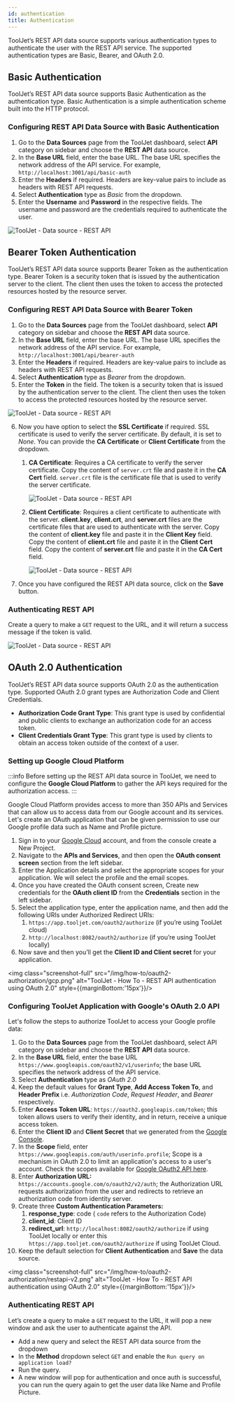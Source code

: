 ```yaml
---
id: authentication
title: Authentication
---
```


ToolJet’s REST API data source supports various authentication types to authenticate the user with the REST API service. The supported authentication types are Basic, Bearer, and OAuth 2.0.

## Basic Authentication

ToolJet’s REST API data source supports Basic Authentication as the authentication type. Basic Authentication is a simple authentication scheme built into the HTTP protocol.

### Configuring REST API Data Source with Basic Authentication

1. Go to the **Data Sources** page from the ToolJet dashboard, select **API** category on sidebar and choose the **REST API** data source.
2. In the **Base URL** field, enter the base URL. The base URL specifies the network address of the API service. For example, `http://localhost:3001/api/basic-auth`
3. Enter the **Headers** if required. Headers are key-value pairs to include as headers with REST API requests.
4. Select **Authentication** type as *Basic* from the dropdown.
5. Enter the **Username** and **Password** in the respective fields. The username and password are the credentials required to authenticate the user.

<img className="screenshot-full" src="/img/datasource-reference/rest-api/basic.png" alt="ToolJet - Data source - REST API" />



## Bearer Token Authentication

ToolJet’s REST API data source supports Bearer Token as the authentication type. Bearer Token is a security token that is issued by the authentication server to the client. The client then uses the token to access the protected resources hosted by the resource server.

### Configuring REST API Data Source with Bearer Token

1. Go to the **Data Sources** page from the ToolJet dashboard, select **API** category on sidebar and choose the **REST API** data source.
2. In the **Base URL** field, enter the base URL. The base URL specifies the network address of the API service. For example, `http://localhost:3001/api/bearer-auth`
3. Enter the **Headers** if required. Headers are key-value pairs to include as headers with REST API requests.
4. Select **Authentication** type as *Bearer* from the dropdown.
5. Enter the **Token** in the field. The token is a security token that is issued by the authentication server to the client. The client then uses the token to access the protected resources hosted by the resource server.
  
<img className="screenshot-full" src="/img/datasource-reference/rest-api/none.png" alt="ToolJet - Data source - REST API" />

6. Now you have option to select the **SSL Certificate** if required. SSL certificate is used to verify the server certificate. By default, it is set to *None*. You can provide the **CA Certificate** or **Client Certificate** from the dropdown.
    1. **CA Certificate**: Requires a CA certificate to verify the server certificate. Copy the content of `server.crt` file and paste it in the **CA Cert** field. `server.crt` file is the certificate file that is used to verify the server certificate.
  
        <img className="screenshot-full" src="/img/datasource-reference/rest-api/cacert.png" alt="ToolJet - Data source - REST API" />

    2. **Client Certificate**: Requires a client certificate to authenticate with the server. **client.key**, **client.crt**, and **server.crt** files are the certificate files that are used to authenticate with the server. Copy the content of **client.key** file and paste it in the **Client Key** field. Copy the content of **client.crt** file and paste it in the **Client Cert** field. Copy the content of **server.crt** file and paste it in the **CA Cert** field.
  
        <img className="screenshot-full" src="/img/datasource-reference/rest-api/clientcert.png" alt="ToolJet - Data source - REST API" />

7. Once you have configured the REST API data source, click on the **Save** button.

### Authenticating REST API

Create a query to make a `GET` request to the URL, and it will return a success message if the token is valid.

<div style={{textAlign: 'center'}}>

<img className="screenshot-full" src="/img/datasource-reference/rest-api/bearersuccess.png" alt="ToolJet - Data source - REST API" />

</div>

## OAuth 2.0 Authentication

ToolJet’s REST API data source supports OAuth 2.0 as the authentication type. Supported OAuth 2.0 grant types are Authorization Code and Client Credentials.

- **Authorization Code Grant Type**: This grant type is used by confidential and public clients to exchange an authorization code for an access token.
- **Client Credentials Grant Type**: This grant type is used by clients to obtain an access token outside of the context of a user.

### Setting up Google Cloud Platform

:::info
Before setting up the REST API data source in ToolJet, we need to configure the **Google Cloud Platform** to gather the API keys required for the authorization access.
:::

Google Cloud Platform provides access to more than 350 APIs and Services that can allow us to access data from our Google account and its services. Let's create an OAuth application that can be given permission to use our Google profile data such as Name and Profile picture.

1. Sign in to your [Google Cloud](https://cloud.google.com/) account, and from the console create a New Project.
2. Navigate to the **APIs and Services**, and then open the **OAuth consent screen** section from the left sidebar.
3. Enter the Application details and select the appropriate scopes for your application. We will select the profile and the email scopes. 
4. Once you have created the OAuth consent screen, Create new credentials for the **OAuth client ID** from the **Credentials** section in the left sidebar.
5. Select the application type, enter the application name, and then add the following URIs under Authorized Redirect URIs:
    1. `https://app.tooljet.com/oauth2/authorize` (if you’re using ToolJet cloud)
    2. `http://localhost:8082/oauth2/authorize` (if you’re using ToolJet locally)
6. Now save and then you’ll get the **Client ID and Client secret** for your application.

<img class="screenshot-full" src="/img/how-to/oauth2-authorization/gcp.png" alt="ToolJet - How To - REST API authentication using OAuth 2.0" style={{marginBottom:'15px'}}/>

### Configuring ToolJet Application with Google's OAuth 2.0 API

Let's follow the steps to authorize ToolJet to access your Google profile data:

1. Go to the **Data Sources** page from the ToolJet dashboard, select API category on sidebar and choose the **REST API** data source.
2. In the **Base URL** field, enter the base URL `https://www.googleapis.com/oauth2/v1/userinfo`; the base URL specifies the network address of the API service.
3. Select **Authentication** type as *OAuth 2.0*
4. Keep the default values for **Grant Type**, **Add Access Token To**, and **Header Prefix** i.e. *Authorization Code*, *Request Header*, and *Bearer* respectively.
5. Enter **Access Token URL**: `https://oauth2.googleapis.com/token`; this token allows users to verify their identity, and in return, receive a unique access token.
6. Enter the **Client ID** and **Client Secret** that we generated from the [Google Console](http://console.developers.google.com/).
7. In the **Scope** field, enter `https://www.googleapis.com/auth/userinfo.profile`; Scope is a mechanism in OAuth 2.0 to limit an application's access to a user's account. Check the scopes available for [Google OAuth2 API here](https://developers.google.com/identity/protocols/oauth2/scopes#oauth2).
8. Enter **Authorization URL:** `https://accounts.google.com/o/oauth2/v2/auth`; the Authorization URL requests authorization from the user and redirects to retrieve an authorization code from identity server.
9. Create three **Custom Authentication Parameters:**
    1. **response_type**: code ( `code` refers to the Authorization Code)
    2. **client_id**: Client ID
    3. **redirect_url**: `http://localhost:8082/oauth2/authorize` if using ToolJet locally or enter this `https://app.tooljet.com/oauth2/authorize` if using ToolJet Cloud.
10. Keep the default selection for **Client Authentication** and **Save** the data source.

<img class="screenshot-full" src="/img/how-to/oauth2-authorization/restapi-v2.png" alt="ToolJet - How To - REST API authentication using OAuth 2.0" style={{marginBottom:'15px'}}/>

### Authenticating REST API

Let’s create a query to make a `GET` request to the URL, it will pop a new window and ask the user to authenticate against the API.

- Add a new query and select the REST API data source from the dropdown
- In the **Method** dropdown select `GET` and enable the  `Run query on application load?`
- Run the query. 
- A new window will pop for authentication and once auth is successful, you can run the query again to get the user data like Name and Profile Picture.